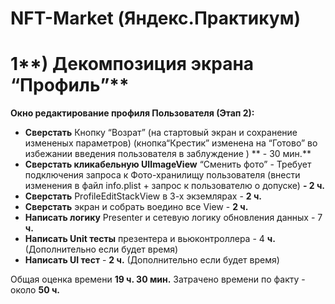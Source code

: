 # NFT-Market (Яндекс.Практикум)

# 1**) Декомпозиция экрана “Профиль”**

 **Окно редактирование профиля Пользователя (Этап 2):**
- **Сверстать** Кнопку “Возрат” (на стартовый экран и сохранение измененых параметров) (кнопка“Крестик” изменена на “Готово” во избежании введения пользователя в заблуждение ) ** - 30 мин.**
- **Сверстать кликабельную UIImageView** “Сменить фото” - Требует подключения запроса к Фото-хранилищу пользователя (внести изменения в файл info.plist + запрос к пользователю о допуске) **- 2 ч.**
- **Сверстать** ProfileEditStackView в 3-х экземлярах - **2 ч.**
- **Сверстать** экран и собрать воедино все View - **2 ч.**
- **Написать логику** Presenter и сетевую логику обновления данных  - 7 **ч.**
- **Написать Unit тесты** презентера и вьюконтроллера - 4 **ч.** (Дополнительно если будет время)
- **Написать UI тест** - **2 ч.** (Дополнительно если будет время)

Общая оценка времени **19 ч. 30 мин.**
Затрачено времени по факту - около **50 ч.**
